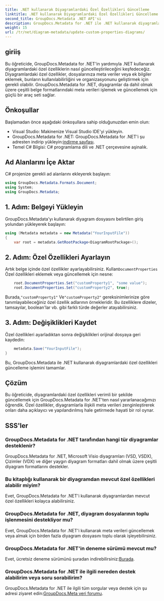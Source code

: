 ```yaml
---
title: .NET kullanarak Diyagramlardaki Özel Özellikleri Güncelleme
linktitle: .NET kullanarak Diyagramlardaki Özel Özellikleri Güncelleme
second_title: GroupDocs.Metadata .NET API'si
description: GroupDocs.Metadata for .NET ile .NET kullanarak diyagramlardaki özel özellikleri nasıl güncelleyeceğinizi öğrenin. Meta verileri kolaylıkla geliştirin.
weight: 15
url: /tr/net/diagram-metadata/update-custom-properties-diagrams/
---
```

## giriiş
Bu öğreticide, GroupDocs.Metadata for .NET'in yardımıyla .NET kullanarak diyagramlardaki özel özelliklerin nasıl güncelleştirileceğini keşfedeceğiz. Diyagramlardaki özel özellikler, dosyalarınıza meta veriler veya ek bilgiler eklemek, bunların kullanılabilirliğini ve organizasyonunu geliştirmek için gerekli olabilir. GroupDocs.Metadata for .NET, diyagramlar da dahil olmak üzere çeşitli belge formatlarındaki meta verileri işlemek ve güncellemek için güçlü bir araç seti sağlar.
## Önkoşullar
Başlamadan önce aşağıdaki önkoşullara sahip olduğunuzdan emin olun:
- Visual Studio: Makinenize Visual Studio IDE'yi yükleyin.
-  GroupDocs.Metadata for .NET: GroupDocs.Metadata for .NET'i şu adresten indirip yükleyin:[indirme sayfası](https://releases.groupdocs.com/metadata/net/).
- Temel C# Bilgisi: C# programlama dili ve .NET çerçevesine aşinalık.

## Ad Alanlarını İçe Aktar
C# projenize gerekli ad alanlarını ekleyerek başlayın:
```csharp
using GroupDocs.Metadata.Formats.Document;
using System;
using GroupDocs.Metadata;
```
## 1. Adım: Belgeyi Yükleyin
GroupDocs.Metadata'yı kullanarak diyagram dosyasını belirtilen giriş yolundan yükleyerek başlayın:
```csharp
using (Metadata metadata = new Metadata("YourInputFile"))
{
    var root = metadata.GetRootPackage<DiagramRootPackage>();
```
## 2. Adım: Özel Özellikleri Ayarlayın
 Artık belge içinde özel özellikler ayarlayabilirsiniz. Kullan`DocumentProperties` Özel özellikleri eklemek veya güncellemek için nesne:
```csharp
    root.DocumentProperties.Set("customProperty1", "some value");
    root.DocumentProperties.Set("customProperty2", true);
```
 Burada,`"customProperty1"` Ve`"customProperty2"` gereksinimlerinize göre tanımlayabileceğiniz özel özellik adlarının örnekleridir. Bu özelliklere dizeler, tamsayılar, boolean'lar vb. gibi farklı türde değerler atayabilirsiniz.
## 3. Adım: Değişiklikleri Kaydet
Özel özellikleri ayarladıktan sonra değişiklikleri orijinal dosyaya geri kaydedin:
```csharp
    metadata.Save("YourInputFile");
}
```
Bu, GroupDocs.Metadata ile .NET kullanarak diyagramlardaki özel özellikleri güncelleme işlemini tamamlar.

## Çözüm
Bu öğreticide, diyagramlardaki özel özellikleri verimli bir şekilde güncellemek için GroupDocs.Metadata for .NET'ten nasıl yararlanacağımızı öğrendik. Özel özellikler, diyagramlarla ilişkili meta verileri zenginleştirerek onları daha açıklayıcı ve yapılandırılmış hale getirmede hayati bir rol oynar.

## SSS'ler
### GroupDocs.Metadata for .NET tarafından hangi tür diyagramlar desteklenir?
GroupDocs.Metadata for .NET, Microsoft Visio diyagramları (VSD, VSDX), Çizimler (VDX) ve diğer yaygın diyagram formatları dahil olmak üzere çeşitli diyagram formatlarını destekler.
### Bu kitaplığı kullanarak bir diyagramdan mevcut özel özellikleri alabilir miyim?
Evet, GroupDocs.Metadata for .NET'i kullanarak diyagramlardan mevcut özel özellikleri kolayca alabilirsiniz.
### GroupDocs.Metadata for .NET, diyagram dosyalarının toplu işlenmesini destekliyor mu?
Evet, GroupDocs.Metadata for .NET'i kullanarak meta verileri güncellemek veya almak için birden fazla diyagram dosyasını toplu olarak işleyebilirsiniz.
### GroupDocs.Metadata for .NET'in deneme sürümü mevcut mu?
 Evet, ücretsiz deneme sürümünü şuradan indirebilirsiniz:[Burada](https://releases.groupdocs.com/).
### GroupDocs.Metadata for .NET ile ilgili nereden destek alabilirim veya soru sorabilirim?
 GroupDocs.Metadata for .NET ile ilgili tüm sorgular veya destek için şu adresi ziyaret edin:[GroupDocs.Meta veri forumu](https://forum.groupdocs.com/c/metadata/14).
